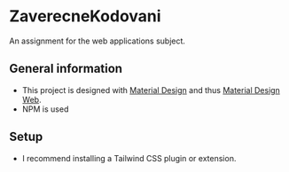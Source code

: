 # ZaverecneKodovani

An assignment for the web applications subject.

## General information

- This project is designed with [Material Design](https://m3.material.io/) and thus [Material Design Web](https://github.com/material-components/material-web/).
- NPM is used

## Setup

- I recommend installing a Tailwind CSS plugin or extension.

